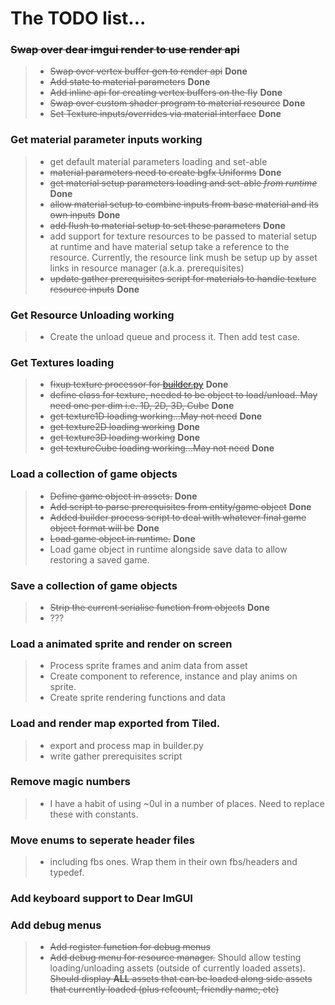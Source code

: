 The TODO list...
================

### ~~Swap over dear imgui render to use render api~~
>* ~~Swap over vertex buffer gen to render api~~ **Done**
>* ~~Add state to material parameters~~ **Done**
>* ~~Add inline api for creating vertex buffers on the fly~~ **Done**
>* ~~Swap over custom shader program to material resource~~ **Done**
>* ~~Set Texture inputs/overrides via material interface~~ **Done**

### Get material parameter inputs working
>* get default material parameters loading and set-able
>* ~~material parameters need to create bgfx Uniforms~~ **Done**
>* ~~get material setup parameters loading and set-able *from runtime*~~ **Done**
>* ~~allow material setup to combine inputs from base material and its own inputs~~ **Done**
>* ~~add flush to material setup to set these parameters~~ **Done**
>* add support for texture resources to be passed to material setup at runtime and have material setup take a reference to the resource. Currently, the resource link mush be setup up by asset links in resource manager (a.k.a. prerequisites)
>* ~~update gather prerequisites script for materials to handle texture resource inputs~~ **Done**

### Get Resource Unloading working
>* Create the unload queue and process it. Then add test case.

### Get Textures loading
>* ~~fixup texture processor for [builder.py](https://github.com/JoJo2nd/hart/blob/master/data/builder/builder.py)~~ **Done**
>* ~~define class for texture, needed to be object to load/unload. May need one per dim i.e. 1D, 2D, 3D, Cube~~ **Done**
>* ~~get texture1D loading working...May not need~~ **Done**
>* ~~get texture2D loading working~~ **Done**
>* ~~get texture3D loading working~~ **Done**
>* ~~get textureCube loading working...May not need~~ **Done**

### Load a collection of game objects
>* ~~Define game object in assets.~~ **Done**
>* ~~Add script to parse prerequisites from entity/game object~~ **Done**
>* ~~Added builder process script to deal with whatever final game object format will be~~ **Done**
>* ~~Load game object in runtime.~~ **Done**
>* Load game object in runtime alongside save data to allow restoring a saved game.

### Save a collection of game objects
>* ~~Strip the current serialise function from objects~~ **Done**
>* ???

### Load a animated sprite and render on screen
>* Process sprite frames and anim data from asset
>* Create component to reference, instance and play anims on sprite.
>* Create sprite rendering functions and data

### Load and render map exported from Tiled.
>* export and process map in builder.py
>* write gather prerequisites script

### Remove magic numbers
>* I have a habit of using ~0ul in a number of places. Need to replace these with constants.

### Move enums to seperate header files
>* including fbs ones. Wrap them in their own fbs/headers and typedef.

### Add keyboard support to Dear ImGUI

### Add debug menus
>* ~~Add register function for debug menus~~
>* ~~Add debug menu for resource manager.~~ Should allow testing loading/unloading assets (outside of currently loaded assets). ~~Should display **ALL** assets that can be loaded along side assets that currently loaded (plus refcount, friendly name, etc)~~